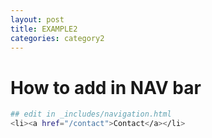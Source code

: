 ```yaml
---
layout: post
title: EXAMPLE2
categories: category2
---
```


# How to add in NAV bar
```bash
## edit in _includes/navigation.html
<li><a href="/contact">Contact</a></li>
```

